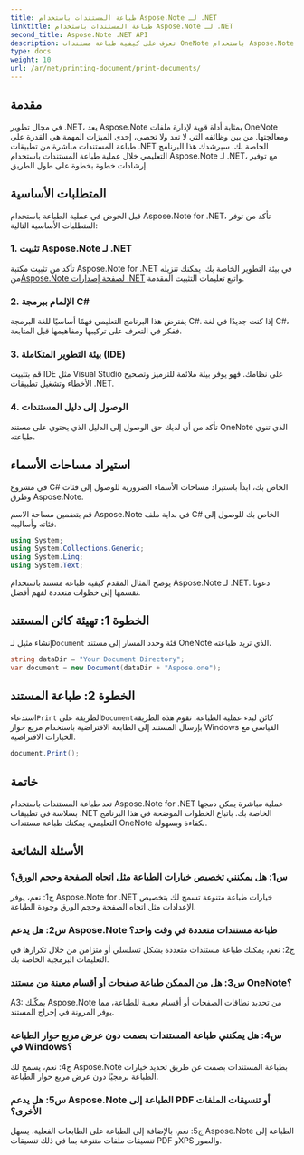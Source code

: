 ```yaml
---
title: طباعة المستندات باستخدام Aspose.Note لـ .NET
linktitle: طباعة المستندات باستخدام Aspose.Note لـ .NET
second_title: Aspose.Note .NET API
description: تعرف على كيفية طباعة مستندات OneNote باستخدام Aspose.Note لـ .NET. دليل خطوة بخطوة للتكامل السلس مع تطبيقات .NET الخاصة بك.
type: docs
weight: 10
url: /ar/net/printing-document/print-documents/
---
```

## مقدمة

في مجال تطوير .NET، يعد Aspose.Note بمثابة أداة قوية لإدارة ملفات OneNote ومعالجتها. من بين وظائفه التي لا تعد ولا تحصى، إحدى الميزات المهمة هي القدرة على طباعة المستندات مباشرة من تطبيقات .NET الخاصة بك. سيرشدك هذا البرنامج التعليمي خلال عملية طباعة المستندات باستخدام Aspose.Note لـ .NET، مع توفير إرشادات خطوة بخطوة على طول الطريق.

## المتطلبات الأساسية

قبل الخوض في عملية الطباعة باستخدام Aspose.Note for .NET، تأكد من توفر المتطلبات الأساسية التالية:

### 1. تثبيت Aspose.Note لـ .NET

 تأكد من تثبيت مكتبة Aspose.Note for .NET في بيئة التطوير الخاصة بك. يمكنك تنزيله من[Aspose.Note لصفحة إصدارات .NET](https://releases.aspose.com/note/net/) واتبع تعليمات التثبيت المقدمة.

### 2. الإلمام ببرمجة C#

يفترض هذا البرنامج التعليمي فهمًا أساسيًا للغة البرمجة C#. إذا كنت جديدًا في لغة C#، ففكر في التعرف على تركيبها ومفاهيمها قبل المتابعة.

### 3. بيئة التطوير المتكاملة (IDE)

قم بتثبيت IDE مثل Visual Studio على نظامك. فهو يوفر بيئة ملائمة للترميز وتصحيح الأخطاء وتشغيل تطبيقات .NET.

### 4. الوصول إلى دليل المستندات

تأكد من أن لديك حق الوصول إلى الدليل الذي يحتوي على مستند OneNote الذي تنوي طباعته.

## استيراد مساحات الأسماء

في مشروع C# الخاص بك، ابدأ باستيراد مساحات الأسماء الضرورية للوصول إلى فئات وطرق Aspose.Note.

قم بتضمين مساحة الاسم Aspose.Note في بداية ملف C# الخاص بك للوصول إلى فئاته وأساليبه.

```csharp
using System;
using System.Collections.Generic;
using System.Linq;
using System.Text;
```

يوضح المثال المقدم كيفية طباعة مستند باستخدام Aspose.Note لـ .NET. دعونا نقسمها إلى خطوات متعددة لفهم أفضل.

## الخطوة 1: تهيئة كائن المستند

 إنشاء مثيل لـ`Document` فئة وحدد المسار إلى مستند OneNote الذي تريد طباعته.

```csharp
string dataDir = "Your Document Directory";
var document = new Document(dataDir + "Aspose.one");
```

## الخطوة 2: طباعة المستند

 استدعاء`Print` الطريقة على`Document`كائن لبدء عملية الطباعة. تقوم هذه الطريقة بإرسال المستند إلى الطابعة الافتراضية باستخدام مربع حوار Windows القياسي مع الخيارات الافتراضية.

```csharp
document.Print();
```

## خاتمة

تعد طباعة المستندات باستخدام Aspose.Note for .NET عملية مباشرة يمكن دمجها بسلاسة في تطبيقات .NET الخاصة بك. باتباع الخطوات الموضحة في هذا البرنامج التعليمي، يمكنك طباعة مستندات OneNote بكفاءة وبسهولة.

## الأسئلة الشائعة

### س1: هل يمكنني تخصيص خيارات الطباعة مثل اتجاه الصفحة وحجم الورق؟

ج1: نعم، يوفر Aspose.Note for .NET خيارات طباعة متنوعة تسمح لك بتخصيص الإعدادات مثل اتجاه الصفحة وحجم الورق وجودة الطباعة.

### س2: هل يدعم Aspose.Note طباعة مستندات متعددة في وقت واحد؟

ج2: نعم، يمكنك طباعة مستندات متعددة بشكل تسلسلي أو متزامن من خلال تكرارها في التعليمات البرمجية الخاصة بك.

### س3: هل من الممكن طباعة صفحات أو أقسام معينة من مستند OneNote؟

A3: يمكّنك Aspose.Note من تحديد نطاقات الصفحات أو أقسام معينة للطباعة، مما يوفر المرونة في إخراج المستند.

### س4: هل يمكنني طباعة المستندات بصمت دون عرض مربع حوار الطباعة في Windows؟

ج4: نعم، يسمح لك Aspose.Note بطباعة المستندات بصمت عن طريق تحديد خيارات الطباعة برمجيًا دون عرض مربع حوار الطباعة.

### س5: هل يدعم Aspose.Note الطباعة إلى PDF أو تنسيقات الملفات الأخرى؟

ج5: نعم، بالإضافة إلى الطباعة على الطابعات الفعلية، يسهل Aspose.Note الطباعة إلى تنسيقات ملفات متنوعة بما في ذلك تنسيقات PDF وXPS والصور.